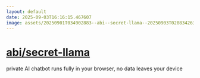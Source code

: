 ```yaml
---
layout: default
date: 2025-09-03T16:16:15.467607
image: assets/20250901T034902883--abi--secret-llama--20250903T020834263--cropped.png
---
```


# [abi/secret-llama](https://github.com/abi/secret-llama)

private AI chatbot runs fully in your browser, no data leaves your device
